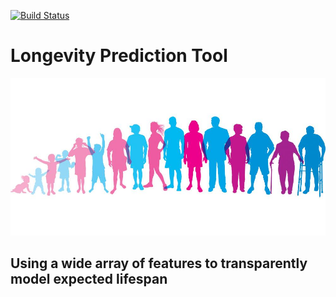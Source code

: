 [![Build Status](https://github.com/NickStrauch13/longevity-prediction/actions/workflows/python-ci.yml/badge.svg)](https://github.com/NickStrauch13/longevity-prediction/actions)

# Longevity Prediction Tool

![Alt text](img/readme_header_image.png)

## Using a wide array of features to transparently model expected lifespan